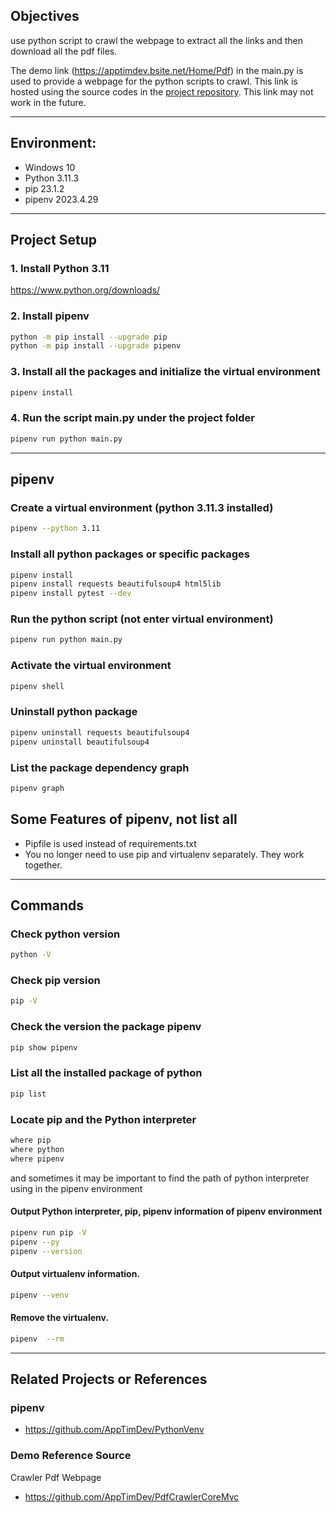 ## Objectives
use python script to crawl the webpage to extract all the links and then download all the pdf files.

The demo link (https://apptimdev.bsite.net/Home/Pdf) in the main.py is used to provide a webpage for the python scripts to crawl. This link is hosted using the source codes in the [project repository](#demo-reference-source). This link may not work in the future. 

---

## Environment:
- Windows 10
- Python 3.11.3
- pip 23.1.2
- pipenv 2023.4.29

---

## Project Setup
### 1. Install Python 3.11
https://www.python.org/downloads/

### 2. Install pipenv
```sh
python -m pip install --upgrade pip
python -m pip install --upgrade pipenv
``` 

### 3. Install all the packages and initialize the virtual environment
```sh
pipenv install
```

### 4. Run the script main.py under the project folder
```sh
pipenv run python main.py
```

---

## pipenv 
### Create a virtual environment (python 3.11.3 installed)
```sh
pipenv --python 3.11
```

### Install all python packages or specific packages
```sh
pipenv install
pipenv install requests beautifulsoup4 html5lib
pipenv install pytest --dev
```

### Run the python script (not enter virtual environment)
```sh
pipenv run python main.py
```

### Activate the virtual environment
```sh
pipenv shell
```

### Uninstall python package
```sh
pipenv uninstall requests beautifulsoup4
pipenv uninstall beautifulsoup4
```

### List the package dependency graph
```sh
pipenv graph
```

## Some Features of pipenv, not list all
- Pipfile is used instead of requirements.txt
- You no longer need to use pip and virtualenv separately. They work together.

---

## Commands
### Check python version
```sh
python -V
```
### Check pip version
```sh
pip -V
```
### Check the version the package pipenv
```sh
pip show pipenv
```

### List all the installed package of python
```sh
pip list
```

### Locate pip and the Python interpreter
```sh
where pip
where python
where pipenv
```

and sometimes it may be important to find the path of python interpreter using in the pipenv environment
#### Output Python interpreter, pip, pipenv  information of pipenv environment
```sh
pipenv run pip -V
pipenv --py
pipenv --version
```

#### Output virtualenv information.
```sh
pipenv --venv
```

#### Remove the virtualenv.
```sh
pipenv  --rm  
```      
 
---

## Related Projects or References
### pipenv
- https://github.com/AppTimDev/PythonVenv

### Demo Reference Source 
Crawler Pdf Webpage
- https://github.com/AppTimDev/PdfCrawlerCoreMvc
